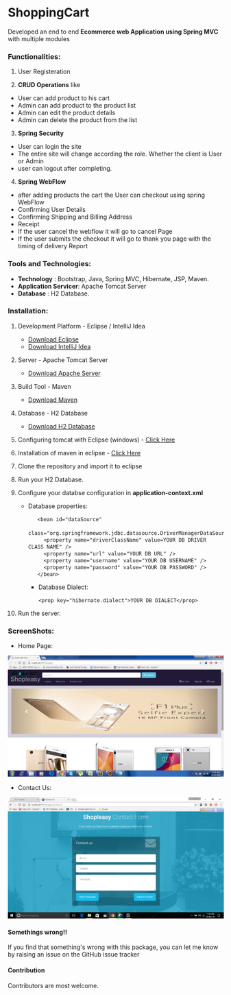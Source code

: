 # ShoppingCart

Developed an end to end **Ecommerce web Application using Spring MVC** with multiple
modules

### Functionalities:

1. User Registeration

2. **CRUD Operations** like

- User can add product to his cart
- Admin can add product to the product list
- Admin can edit the product details
- Admin can delete the product from the list

3. **Spring Security**

- User can login the site
- The entire site will change according the role. Whether the client is User or Admin
- user can logout after completing.

4. **Spring WebFlow**

- after adding products the cart the User can checkout using spring WebFlow
- Confirming User Details
- Confirming Shipping and Billing Address
- Receipt
- If the user cancel the webflow it will go to cancel Page
- If the user submits the checkout it will go to thank you page with the timing of delivery Report

### Tools and Technologies:

- **Technology** : Bootstrap, Java, Spring MVC, Hibernate, JSP, Maven.
- **Application Servicer**: Apache Tomcat Server
- **Database** : H2 Database.

### Installation:

1. Development Platform - Eclipse / IntelliJ Idea
   - [Download Eclipse](https://www.eclipse.org/downloads/packages/eclipse-ide-java-ee-developers/mars2)
   - [Download IntelliJ Idea](https://www.jetbrains.com/idea/download/#section=windows)
2. Server - Apache Tomcat Server

   - [Download Apache Server](https://tomcat.apache.org/download-70.cgi)

3. Build Tool - Maven

   - [Download Maven](https://maven.apache.org/download.cgi)

4. Database - H2 Database

   - [Download H2 Database](http://www.h2database.com/html/download.html)

5. Configuring tomcat with Eclipse (windows) - [Click Here](https://javatutorial.net/run-tomcat-from-eclipse)

6. Installation of maven in eclipse - [Click Here](https://stackoverflow.com/questions/8620127/maven-in-eclipse-step-by-step-installation)

7. Clone the repository and import it to eclipse

8. Run your H2 Database.

9. Configure your databse configuration in **application-context.xml**

   - Database properties:


        <!-- database properties DataSource -->

            <bean id="dataSource"
              class="org.springframework.jdbc.datasource.DriverManagerDataSource">
              <property name="driverClassName" value=YOUR DB DRIVER CLASS NAME" />
              <property name="url" value="YOUR DB URL" />
              <property name="username" value="YOUR DB USERNAME" />
              <property name="password" value="YOUR DB PASSWORD" />
            </bean>

      * Database Dialect:

            <prop key="hibernate.dialect">YOUR DB DIALECT</prop>

10. Run the server.

### ScreenShots:

- Home Page:

![Alt text](https://github.com/vokovalenko16/ShoppingCart/blob/master/src/main/webapp/WEB-INF/resource/images/screenshots/Home.jpg 'Home Page')

- Contact Us:

![Alt text](https://github.com/vokovalenko16/ShoppingCart/blob/master/src/main/webapp/WEB-INF/resource/images/screenshots/ContactUs.png)

#### Somethings wrong!!

If you find that something's wrong with this package, you can let me know by raising an issue on the GitHub issue tracker

#### Contribution

Contributors are most welcome.
